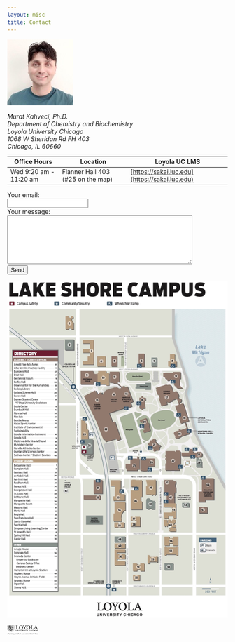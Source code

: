 ```yaml
---
layout: misc
title: Contact
---
```

![](../../images/team/murat-kahveci.jpg)

<address>
Murat Kahveci, Ph.D.<br>
Department of Chemistry and Biochemistry<br>
Loyola University Chicago<br>
1068 W Sheridan Rd FH 403<br> 
Chicago, IL 60660
</address>

| Office Hours           | Location                          | Loyola UC LMS                |
| -----------------------|-----------------------------------| ---------------------------- |
| Wed 9:20 am - 11:20 am | Flanner Hall 403 (#25 on the map) | [https://sakai.luc.edu](https://sakai.luc.edu)  |

<form
  action="https://formspree.io/f/xdojepgn"
  method="POST"
>
  <label>
    Your email:<br>
    <input type="email" name="email">
  </label><br>
  <label>
    Your message:<br>
    <textarea rows="7" cols="50" maxlength="500" name="message"></textarea>
  </label><br>
  <!-- your other form fields go here -->
  <button type="submit">Send</button>
</form>

![](../../images/lsc.jpg)

<div class="row">
  <div class="col-lg-12">
    <div class="float-lg-right" style="vertical-align: bottom; display: table-cell;">
      <a class="off" href="https://www.luc.edu/chemistry/facultystaff/kahvecimurat.shtml"><img width=70 src="/images/logos/luc-grayscale.png"></a>&nbsp; &nbsp; &nbsp; &nbsp;
<!--      <a class="off" href="https://www.hhmi.org/">
        <img width=68 src="/images/logos/logo_hhmi_grayscale.png">
      </a>-->
    </div>
  </div>
